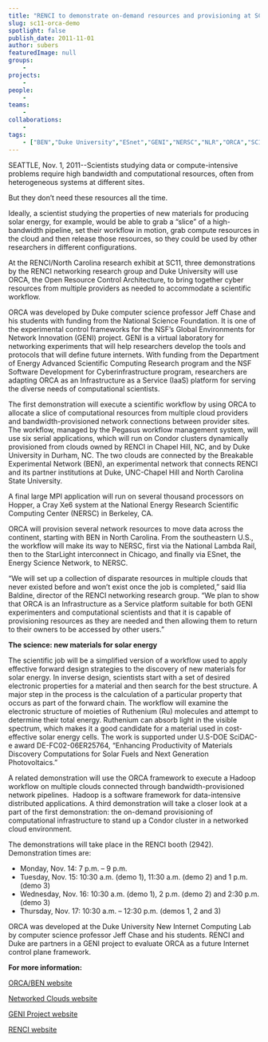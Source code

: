 ```yaml
---
title: "RENCI to demonstrate on-demand resources and provisioning at SC11"
slug: sc11-orca-demo
spotlight: false
publish_date: 2011-11-01
author: subers
featuredImage: null
groups:
    - 
projects:
    - 
people:
    - 
teams: 
    - 
collaborations:
    - 
tags:
    - ["BEN","Duke University","ESnet","GENI","NERSC","NLR","ORCA","SC11"]
---
```

SEATTLE, Nov. 1, 2011--Scientists studying data or compute-intensive problems require high bandwidth and computational resources, often from heterogeneous systems at different sites.

But they don’t need these resources all the time.

Ideally, a scientist studying the properties of new materials for producing solar energy, for example, would be able to grab a “slice” of a high-bandwidth pipeline, set their workflow in motion, grab compute resources in the cloud and then release those resources, so they could be used by other researchers in different configurations.<!--more-->

At the RENCI/North Carolina research exhibit at SC11, three demonstrations by the RENCI networking research group and Duke University will use ORCA, the Open Resource Control Architecture, to bring together cyber resources from multiple providers as needed to accommodate a scientific workflow.

ORCA was developed by Duke computer science professor Jeff Chase and his students with funding from the National Science Foundation. It is one of the experimental control frameworks for the NSF’s Global Environments for Network Innovation (GENI) project. GENI is a virtual laboratory for networking experiments that will help researchers develop the tools and protocols that will define future internets. With funding from the Department of Energy Advanced Scientific Computing Research program and the NSF Software Development for Cyberinfrastructure program, researchers are adapting ORCA as an Infrastructure as a Service (IaaS) platform for serving the diverse needs of computational scientists.

The first demonstration will execute a scientific workflow by using ORCA to allocate a slice of computational resources from multiple cloud providers and bandwidth-provisioned network connections between provider sites. The workflow, managed by the Pegasus workflow management system, will use six serial applications, which will run on Condor clusters dynamically provisioned from clouds owned by RENCI in Chapel Hill, NC, and by Duke University in Durham, NC. The two clouds are connected by the Breakable Experimental Network (BEN), an experimental network that connects RENCI and its partner institutions at Duke, UNC-Chapel Hill and North Carolina State University.

A final large MPI application will run on several thousand processors on Hopper, a Cray Xe6 system at the National Energy Research Scientific Computing Center (NERSC) in Berkeley, CA.

ORCA will provision several network resources to move data across the continent, starting with BEN in North Carolina. From the southeastern U.S., the workflow will make its way to NERSC, first via the National Lambda Rail, then to the StarLight interconnect in Chicago, and finally via ESnet, the Energy Science Network, to NERSC.

“We will set up a collection of disparate resources in multiple clouds that never existed before and won’t exist once the job is completed,” said Ilia Baldine, director of the RENCI networking research group. “We plan to show that ORCA is an Infrastructure as a Service platform suitable for both GENI experimenters and computational scientists and that it is capable of provisioning resources as they are needed and then allowing them to return to their owners to be accessed by other users.”

<strong>The science: new materials for solar energy</strong>

The scientific job will be a simplified version of a workflow used to apply effective forward design strategies to the discovery of new materials for solar energy. In inverse design, scientists start with a set of desired electronic properties for a material and then search for the best structure. A major step in the process is the calculation of a particular property that occurs as part of the forward chain. The workflow will examine the electronic structure of moieties of Ruthenium (Ru) molecules and attempt to determine their total energy. Ruthenium can absorb light in the visible spectrum, which makes it a good candidate for a material used in cost-effective solar energy cells. The work is supported under U.S-DOE SciDAC-e award DE-FC02-06ER25764, “Enhancing Productivity of Materials Discovery Computations for Solar Fuels and Next Generation Photovoltaics.”

A related demonstration will use the ORCA framework to execute a Hadoop workflow on multiple clouds connected through bandwidth-provisioned network pipelines.  Hadoop is a software framework for data-intensive distributed applications. A third demonstration will take a closer look at a part of the first demonstration: the on-demand provisioning of computational infrastructure to stand up a Condor cluster in a networked cloud environment.

The demonstrations will take place in the RENCI booth (2942).  Demonstration times are:
<ul>
	<li>Monday, Nov. 14: 7 p.m. – 9 p.m.</li>
	<li>Tuesday, Nov. 15: 10:30 a.m. (demo 1), 11:30 a.m. (demo 2) and 1 p.m. (demo 3)</li>
	<li>Wednesday, Nov. 16: 10:30 a.m. (demo 1), 2 p.m. (demo 2) and 2:30 p.m. (demo 3)</li>
	<li>Thursday, Nov. 17: 10:30 a.m. – 12:30 p.m. (demos 1, 2 and 3)</li>
</ul>
ORCA was developed at the Duke University New Internet Computing Lab by computer science professor Jeff Chase and his students. RENCI and Duke are partners in a GENI project to evaluate ORCA as a future Internet control plane framework.

<strong>For more information:</strong>

<a href="https://ben.renci.org/index.php?Itemid=84">ORCA/BEN website</a>

<a href="http://www.networkedclouds.net">Networked Clouds website</a>

<a href="http://www.geni.net/">GENI Project website</a>

<a href="http://www.renci.org">RENCI website</a>
